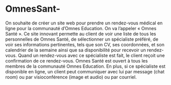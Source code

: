 # OmnesSant-
On souhaite de créer un site web pour prendre un rendez-vous médical en ligne pour la communauté d’Omnes Education. On va l’appeler « Omnes Santé ». Ce site innovant permette au client de voir une liste de tous les personnelles de Omnes Santé, de sélectionner un spécialiste préféré, de voir ses informations pertinentes, tels que son CV, ses coordonnées, et son calendrier de la semaine ainsi que sa disponibilité pour recevoir un rendez-vous. Quand un rendez-vous avec ce spécialiste est fait, le client reçoit une confirmation de ce rendez-vous. Omnes Santé est ouvert à tous les membres de la communauté Omnes Education. En plus, si ce spécialiste est disponible en ligne, un client peut communiquer avec lui par message (chat room) ou par visioconférence (image et audio) ou par courriel.
